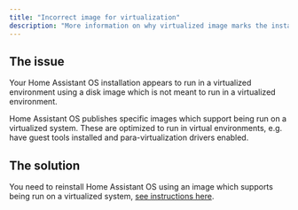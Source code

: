 ```yaml
---
title: "Incorrect image for virtualization"
description: "More information on why virtualized image marks the installation as unsupported."
---
```


## The issue

Your Home Assistant OS installation appears to run in a virtualized environment using
a disk image which is not meant to run in a virtualized environment.
 
Home Assistant OS publishes specific images which support being run on a virtualized
system. These are optimized to run in virtual environments, e.g. have guest tools installed
and para-virtualization drivers enabled.

## The solution

You need to reinstall Home Assistant OS using an image which supports being run
on a virtualized system, [see instructions here](/installation/alternative).
